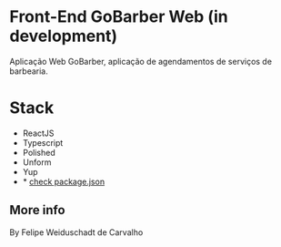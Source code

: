 # Front-End GoBarber Web (in development)

<p align="center">

Aplicação Web GoBarber, aplicação de agendamentos de serviços de barbearia.

# Stack

-   ReactJS
-   Typescript
-   Polished
-   Unform
-   Yup
-   \* [check package.json](/package.json)

## More info

By Felipe Weiduschadt de Carvalho
